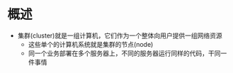 # 概述
- 集群(cluster)就是一组计算机，它们作为一个整体向用户提供一组网络资源
	- 这些单个的计算机系统就是集群的节点(node)
	- 同一个业务部署在多个服务器上，不同的服务器运行同样的代码，干同一件事情